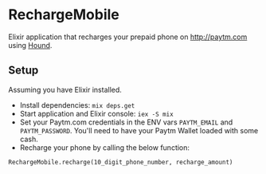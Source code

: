 # RechargeMobile

Elixir application that recharges your prepaid phone on <http://paytm.com> using [Hound](https://github.com/HashNuke/hound).

## Setup

Assuming you have Elixir installed.

* Install dependencies: `mix deps.get`
* Start application and Elixir console: `iex -S mix`
* Set your Paytm.com credentials in the ENV vars `PAYTM_EMAIL` and `PAYTM_PASSWORD`. You'll need to have your Paytm Wallet loaded with some cash.
* Recharge your phone by calling the below function:

```
RechargeMobile.recharge(10_digit_phone_number, recharge_amount)
```
